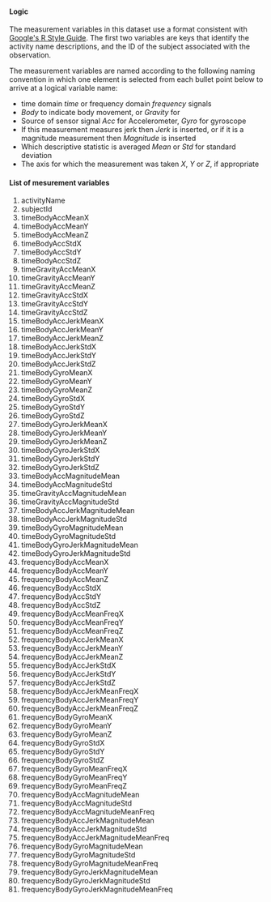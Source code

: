 #### Logic
The measurement variables in this dataset use a format consistent with [Google's R Style Guide](http://google-styleguide.googlecode.com/svn/trunk/Rguide.xml). The first two variables are keys that identify the activity name descriptions, and the ID of the subject associated with the observation.

The measurement variables are named according to the following naming convention in which one element is selected from each bullet point below to arrive at a logical variable name:
* time domain _time_ or frequency domain _frequency_ signals  
* _Body_ to indicate body movement, or _Gravity_ for  
* Source of sensor signal _Acc_ for Accelerometer, _Gyro_ for gyroscope  
* If this measurement measures jerk then _Jerk_ is inserted, or if it is a magnitude measurement then _Magnitude_ is inserted  
* Which descriptive statistic is averaged _Mean_ or _Std_ for standard deviation  
* The axis for which the measurement was taken _X_, _Y_ or _Z_, if appropriate


#### List of mesurement variables
1. activityName  
2. subjectId  
3. timeBodyAccMeanX  
4. timeBodyAccMeanY  
5. timeBodyAccMeanZ  
6. timeBodyAccStdX  
7. timeBodyAccStdY  
8. timeBodyAccStdZ  
9. timeGravityAccMeanX  
10. timeGravityAccMeanY  
11. timeGravityAccMeanZ  
12. timeGravityAccStdX  
13. timeGravityAccStdY  
14. timeGravityAccStdZ  
15. timeBodyAccJerkMeanX  
16. timeBodyAccJerkMeanY  
17. timeBodyAccJerkMeanZ  
18. timeBodyAccJerkStdX  
19. timeBodyAccJerkStdY  
20. timeBodyAccJerkStdZ  
21. timeBodyGyroMeanX  
22. timeBodyGyroMeanY  
23. timeBodyGyroMeanZ  
24. timeBodyGyroStdX  
25. timeBodyGyroStdY  
26. timeBodyGyroStdZ  
27. timeBodyGyroJerkMeanX  
28. timeBodyGyroJerkMeanY  
29. timeBodyGyroJerkMeanZ  
30. timeBodyGyroJerkStdX  
31. timeBodyGyroJerkStdY  
32. timeBodyGyroJerkStdZ  
33. timeBodyAccMagnitudeMean  
34. timeBodyAccMagnitudeStd  
35. timeGravityAccMagnitudeMean  
36. timeGravityAccMagnitudeStd  
37. timeBodyAccJerkMagnitudeMean  
38. timeBodyAccJerkMagnitudeStd  
39. timeBodyGyroMagnitudeMean  
40. timeBodyGyroMagnitudeStd  
41. timeBodyGyroJerkMagnitudeMean  
42. timeBodyGyroJerkMagnitudeStd  
43. frequencyBodyAccMeanX  
44. frequencyBodyAccMeanY  
45. frequencyBodyAccMeanZ  
46. frequencyBodyAccStdX  
47. frequencyBodyAccStdY  
48. frequencyBodyAccStdZ  
49. frequencyBodyAccMeanFreqX  
50. frequencyBodyAccMeanFreqY  
51. frequencyBodyAccMeanFreqZ  
52. frequencyBodyAccJerkMeanX  
53. frequencyBodyAccJerkMeanY  
54. frequencyBodyAccJerkMeanZ  
55. frequencyBodyAccJerkStdX  
56. frequencyBodyAccJerkStdY  
57. frequencyBodyAccJerkStdZ  
58. frequencyBodyAccJerkMeanFreqX  
59. frequencyBodyAccJerkMeanFreqY  
60. frequencyBodyAccJerkMeanFreqZ  
61. frequencyBodyGyroMeanX  
62. frequencyBodyGyroMeanY  
63. frequencyBodyGyroMeanZ  
64. frequencyBodyGyroStdX  
65. frequencyBodyGyroStdY  
66. frequencyBodyGyroStdZ  
67. frequencyBodyGyroMeanFreqX  
68. frequencyBodyGyroMeanFreqY  
69. frequencyBodyGyroMeanFreqZ  
70. frequencyBodyAccMagnitudeMean  
71. frequencyBodyAccMagnitudeStd  
72. frequencyBodyAccMagnitudeMeanFreq  
73. frequencyBodyAccJerkMagnitudeMean  
74. frequencyBodyAccJerkMagnitudeStd  
75. frequencyBodyAccJerkMagnitudeMeanFreq  
76. frequencyBodyGyroMagnitudeMean  
77. frequencyBodyGyroMagnitudeStd  
78. frequencyBodyGyroMagnitudeMeanFreq  
79. frequencyBodyGyroJerkMagnitudeMean  
80. frequencyBodyGyroJerkMagnitudeStd  
81. frequencyBodyGyroJerkMagnitudeMeanFreq  